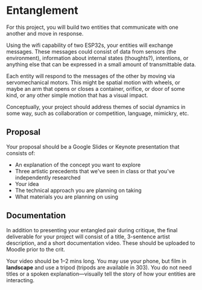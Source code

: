 # Entanglement

For this project, you will build two entities that communicate with one another and move in response.

Using the wifi capability of two ESP32s, your entities will exchange messages. These messages could consist of data from sensors (the environment), information about internal states (thoughts?), intentions, or anything else that can be expressed in a small amount of transmittable data.

Each entity will respond to the messages of the other by moving via servomechanical motors. This might be spatial motion with wheels, or maybe an arm that opens or closes a container, orifice, or door of some kind, or any other simple motion that has a visual impact.

Conceptually, your project should address themes of social dynamics in some way, such as collaboration or competition, language, mimickry, etc.


## Proposal

Your proposal should be a Google Slides or Keynote presentation that consists of:
- An explanation of the concept you want to explore
- Three artistic precedents that we've seen in class or that you've independently researched
- Your idea
- The technical approach you are planning on taking
- What materials you are planning on using


## Documentation

In addition to presenting your entangled pair during critique, the final deliverable for your project will consist of a title, 3-sentence artist description, and a short documentation video. These should be uploaded to Moodle prior to the crit.

Your video should be 1–2 mins long. You may use your phone, but film in **landscape** and use a tripod (tripods are available in 303). You do not need titles or a spoken explanation—visually tell the story of how your entities are interacting.

